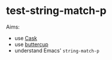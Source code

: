 # test-string-match-p

Aims:
* use [Cask][cask-home]
* use [buttercup][buttercup-home]
* understand Emacs' `string-match-p`

[cask-home]: https://github.com/cask/cask "Cask project dependency manager"
[buttercup-home]: https://github.com/jorgenschaefer/emacs-buttercup "Buttercup test framework for Emacs"
